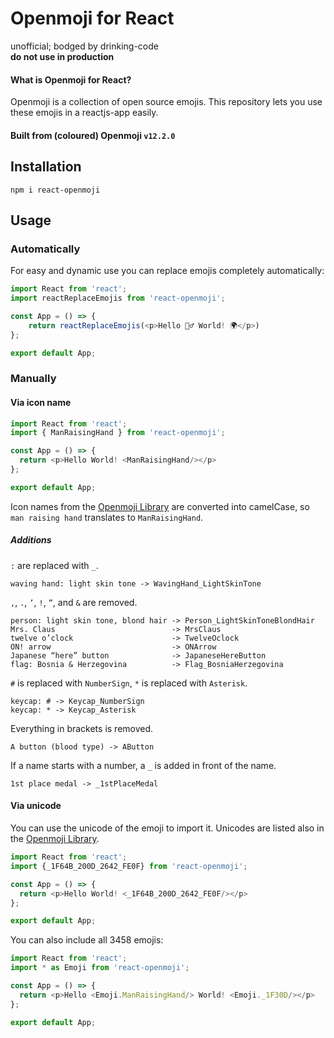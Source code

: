 # Openmoji for React
unofficial; bodged by drinking-code  
**do not use in production**
#### What is Openmoji for React?
Openmoji is a collection of open source emojis. This repository lets you use these emojis in a reactjs-app easily.
#### Built from (coloured) Openmoji  `v12.2.0`

## Installation
```
npm i react-openmoji
```

## Usage
### Automatically
For easy and dynamic use you can replace emojis completely automatically:
```javascript
import React from 'react';
import reactReplaceEmojis from 'react-openmoji';

const App = () => {
    return reactReplaceEmojis(<p>Hello 🙋‍♂️ World! 🌍</p>)
};

export default App;
```

### Manually
#### Via icon name
```javascript
import React from 'react';
import { ManRaisingHand } from 'react-openmoji';

const App = () => {
  return <p>Hello World! <ManRaisingHand/></p>
};

export default App;
```
Icon names from the [Openmoji Library](https://openmoji.org/library/) are converted into camelCase, so `man raising hand` translates to `ManRaisingHand`.
##### Additions
`:` are replaced with `_`.
```
waving hand: light skin tone -> WavingHand_LightSkinTone
```
`,`, `.`, `’`, `!`, `”`, and `&` are removed.
```
person: light skin tone, blond hair -> Person_LightSkinToneBlondHair
Mrs. Claus                          -> MrsClaus
twelve o’clock                      -> TwelveOclock
ON! arrow                           -> ONArrow
Japanese “here” button              -> JapaneseHereButton
flag: Bosnia & Herzegovina          -> Flag_BosniaHerzegovina
```
`#` is replaced with `NumberSign`, `*` is replaced with `Asterisk`.
```
keycap: # -> Keycap_NumberSign
keycap: * -> Keycap_Asterisk
```
Everything in brackets is removed.
```
A button (blood type) -> AButton
```
If a name starts with a number, a `_` is added in front of the name.
```
1st place medal -> _1stPlaceMedal
```

#### Via unicode
You can use the unicode of the emoji to import it. Unicodes are listed also in the [Openmoji Library](https://openmoji.org/library/).
```javascript
import React from 'react';
import {_1F64B_200D_2642_FE0F} from 'react-openmoji';

const App = () => {
  return <p>Hello World! <_1F64B_200D_2642_FE0F/></p>
};

export default App;
```

You can also include all 3458 emojis:
```javascript
import React from 'react';
import * as Emoji from 'react-openmoji';

const App = () => {
  return <p>Hello <Emoji.ManRaisingHand/> World! <Emoji._1F30D/></p>
};

export default App;
```
